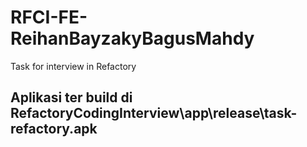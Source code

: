 # RFCI-FE-ReihanBayzakyBagusMahdy
Task for interview in Refactory

## Aplikasi ter build di RefactoryCodingInterview\app\release\task-refactory.apk
